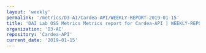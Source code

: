 ```yaml
---
layout: 'weekly'
permalink: '/metrics/D3-AI/Cardea-API/WEEKLY-REPORT-2019-01-15'
title: 'DAI Lab OSS Metrics Metrics report for Cardea-API | WEEKLY-REPORT-2019-01-15'
organization: 'D3-AI'
repository: 'Cardea-API'
current_date: '2019-01-15'
---
```

